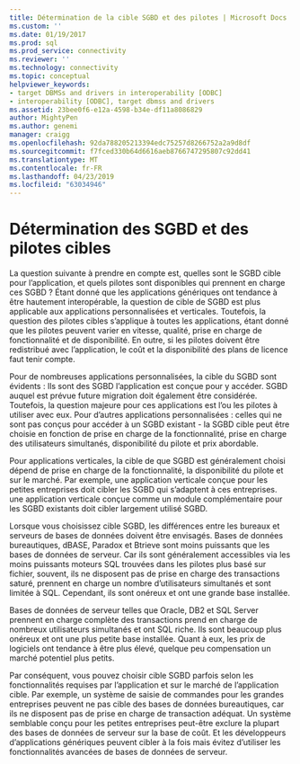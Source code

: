 ```yaml
---
title: Détermination de la cible SGBD et des pilotes | Microsoft Docs
ms.custom: ''
ms.date: 01/19/2017
ms.prod: sql
ms.prod_service: connectivity
ms.reviewer: ''
ms.technology: connectivity
ms.topic: conceptual
helpviewer_keywords:
- target DBMSs and drivers in interoperability [ODBC]
- interoperability [ODBC], target dbmss and drivers
ms.assetid: 23bee0f6-e12a-4598-b34e-df11a8086829
author: MightyPen
ms.author: genemi
manager: craigg
ms.openlocfilehash: 92da788205213394edc75257d8266752a2a9d8df
ms.sourcegitcommit: f7fced330b64d6616aeb8766747295807c92dd41
ms.translationtype: MT
ms.contentlocale: fr-FR
ms.lasthandoff: 04/23/2019
ms.locfileid: "63034946"
---
```

# <a name="determining-the-target-dbmss-and-drivers"></a>Détermination des SGBD et des pilotes cibles
La question suivante à prendre en compte est, quelles sont le SGBD cible pour l’application, et quels pilotes sont disponibles qui prennent en charge ces SGBD ? Étant donné que les applications génériques ont tendance à être hautement interopérable, la question de cible de SGBD est plus applicable aux applications personnalisées et verticales. Toutefois, la question des pilotes cibles s’applique à toutes les applications, étant donné que les pilotes peuvent varier en vitesse, qualité, prise en charge de fonctionnalité et de disponibilité. En outre, si les pilotes doivent être redistribué avec l’application, le coût et la disponibilité des plans de licence faut tenir compte.  
  
 Pour de nombreuses applications personnalisées, la cible du SGBD sont évidents : Ils sont des SGBD l’application est conçue pour y accéder. SGBD auquel est prévue future migration doit également être considérée. Toutefois, la question majeure pour ces applications est l’ou les pilotes à utiliser avec eux. Pour d’autres applications personnalisées : celles qui ne sont pas conçus pour accéder à un SGBD existant - la SGBD cible peut être choisie en fonction de prise en charge de la fonctionnalité, prise en charge des utilisateurs simultanés, disponibilité du pilote et prix abordable.  
  
 Pour applications verticales, la cible de que SGBD est généralement choisi dépend de prise en charge de la fonctionnalité, la disponibilité du pilote et sur le marché. Par exemple, une application verticale conçue pour les petites entreprises doit cibler les SGBD qui s’adaptent à ces entreprises. une application verticale conçue comme un module complémentaire pour les SGBD existants doit cibler largement utilisé SGBD.  
  
 Lorsque vous choisissez cible SGBD, les différences entre les bureaux et serveurs de bases de données doivent être envisagés. Bases de données bureautiques, dBASE, Paradox et Btrieve sont moins puissants que les bases de données de serveur. Car ils sont généralement accessibles via les moins puissants moteurs SQL trouvées dans les pilotes plus basé sur fichier, souvent, ils ne disposent pas de prise en charge des transactions saturé, prennent en charge un nombre d’utilisateurs simultanés et sont limitée à SQL. Cependant, ils sont onéreux et ont une grande base installée.  
  
 Bases de données de serveur telles que Oracle, DB2 et SQL Server prennent en charge complète des transactions prend en charge de nombreux utilisateurs simultanés et ont SQL riche. Ils sont beaucoup plus onéreux et ont une plus petite base installée. Quant à eux, les prix de logiciels ont tendance à être plus élevé, quelque peu compensation un marché potentiel plus petits.  
  
 Par conséquent, vous pouvez choisir cible SGBD parfois selon les fonctionnalités requises par l’application et sur le marché de l’application cible. Par exemple, un système de saisie de commandes pour les grandes entreprises peuvent ne pas cible des bases de données bureautiques, car ils ne disposent pas de prise en charge de transaction adéquat. Un système semblable conçu pour les petites entreprises peut-être exclure la plupart des bases de données de serveur sur la base de coût. Et les développeurs d’applications génériques peuvent cibler à la fois mais évitez d’utiliser les fonctionnalités avancées de bases de données de serveur.
